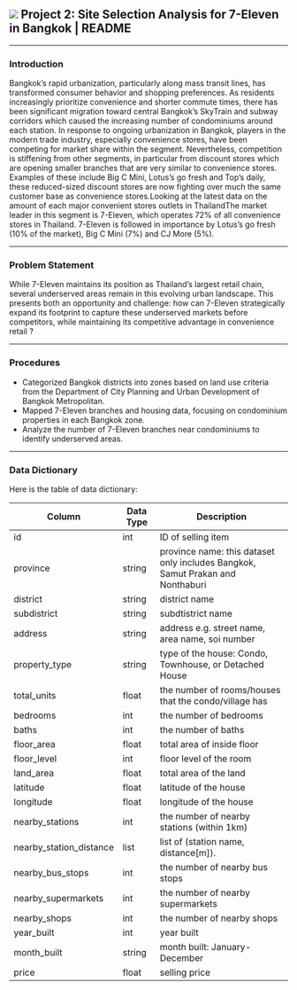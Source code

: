 ## ![](https://ga-dash.s3.amazonaws.com/production/assets/logo-9f88ae6c9c3871690e33280fcf557f33.png) Project 2: Site Selection Analysis for 7-Eleven in Bangkok | README


---

### Introduction

Bangkok’s rapid urbanization, particularly along mass transit lines, has transformed consumer behavior and shopping preferences. As residents increasingly prioritize convenience and shorter commute times, there has been significant migration toward central Bangkok’s SkyTrain and subway corridors which caused the increasing number of condominiums around each station. In response to ongoing urbanization in Bangkok, players in the modern trade industry, especially convenience stores, have been competing for market share within the segment. Nevertheless, competition is stiffening from other segments, in particular from discount stores which are opening smaller branches that are very similar to convenience stores. Examples of these include Big C Mini, Lotus’s go fresh and Top’s daily, these reduced-sized discount stores are now fighting over much the same customer base as convenience stores.Looking at the latest data on the amount of each major convenient stores outlets in ThailandThe market leader in this segment is 7-Eleven, which operates 72% of all convenience stores in Thailand. 7-Eleven is followed in importance by Lotus’s go fresh (10% of the market), Big C Mini (7%) and CJ More (5%).

---

### Problem Statement

While 7-Eleven maintains its position as Thailand’s largest retail chain, several underserved areas remain in this evolving urban landscape. This presents both an opportunity and challenge: how can 7-Eleven strategically expand its footprint to capture these underserved markets before competitors, while maintaining its competitive advantage in convenience retail ?

---

### Procedures

- Categorized Bangkok districts into zones based on land use criteria from the Department of City Planning and Urban Development of Bangkok Metropolitan.
- Mapped 7-Eleven branches and housing data, focusing on condominium properties in each Bangkok zone.
- Analyze the number of 7-Eleven branches near condominiums to identify underserved areas.


---
### Data Dictionary

Here is the table of data dictionary:

| Column                    | Data Type     | Description                                                                       |
|---------------------------|---------------|-----------------------------------------------------------------------------------|
| id	                    | int	        | ID of selling item                                                                |
| province	                | string        | province name: this dataset only includes Bangkok, Samut Prakan and Nonthaburi    |
| district	                | string	    | district name                                                                     |
| subdistrict	            | string	    | subdtistrict name                                                                 |
| address	                | string	    | address e.g. street name, area name, soi number                                   |
| property_type	            | string	    | type of the house: Condo, Townhouse, or Detached House                            |
| total_units	            | float	        | the number of rooms/houses that the condo/village has                             |
| bedrooms	                | int	        | the number of bedrooms                                                            |
| baths	                    | int	        | the number of baths                                                               |
| floor_area	            | float	        | total area of inside floor                                                        |
| floor_level	            | int	        | floor level of the room                                                           |
| land_area	                | float	        | total area of the land                                                            |
| latitude	                | float	        | latitude of the house                                                             |
| longitude	                | float	        | longitude of the house                                                            |
| nearby_stations	        | int	        | the number of nearby stations (within 1km)                                        |
| nearby_station_distance	| list	        | list of (station name, distance[m]).                                              |
| nearby_bus_stops	        | int	        | the number of nearby bus stops                                                    |
| nearby_supermarkets	    | int	        | the number of nearby supermarkets                                                 |
| nearby_shops	            | int	        | the number of nearby shops                                                        |
| year_built	            | int	        | year built                                                                        |
| month_built	            | string	    | month built: January-December                                                     |
| price	                    | float         | selling price                                                                     |


